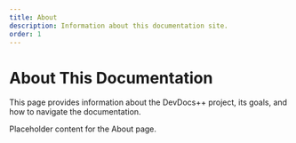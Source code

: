 ```yaml
---
title: About
description: Information about this documentation site.
order: 1
---
```


# About This Documentation

This page provides information about the DevDocs++ project, its goals, and how to navigate the documentation.

Placeholder content for the About page.
